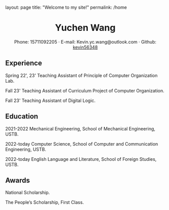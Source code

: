 layout: page
title: "Welcome to my site!"
permalink: /home

 <center>
     <h1>Yuchen Wang</h1>
     <div>
         <span>
             Phone:
             15711092205
         </span>
         ·
         <span>
             E-mail:
             Kevin.yc.wang@outlook.com
         </span>
         ·
         <span>
             Github:
             <a href="https://github.com/kevin56348">kevin56348</a>
         </span>
     </div>
 </center>

## Experience 

Spring 22', 23' Teaching Assistant of Principle of Computer Organization Lab.

Fall 23' Teaching Assistant of Curriculum Project of Computer Organization.

Fall 23' Teaching Assistant of Digital Logic.

## Education

2021-2022 Mechanical Engineering, School of Mechanical Engineering, USTB.

2022-today Computer Science, School of Computer and Communication Engineering, USTB.

2022-today English Language and Literature, School of Foreign Studies, USTB.

## Awards

National Scholarship.

The People’s Scholarship, First Class.
